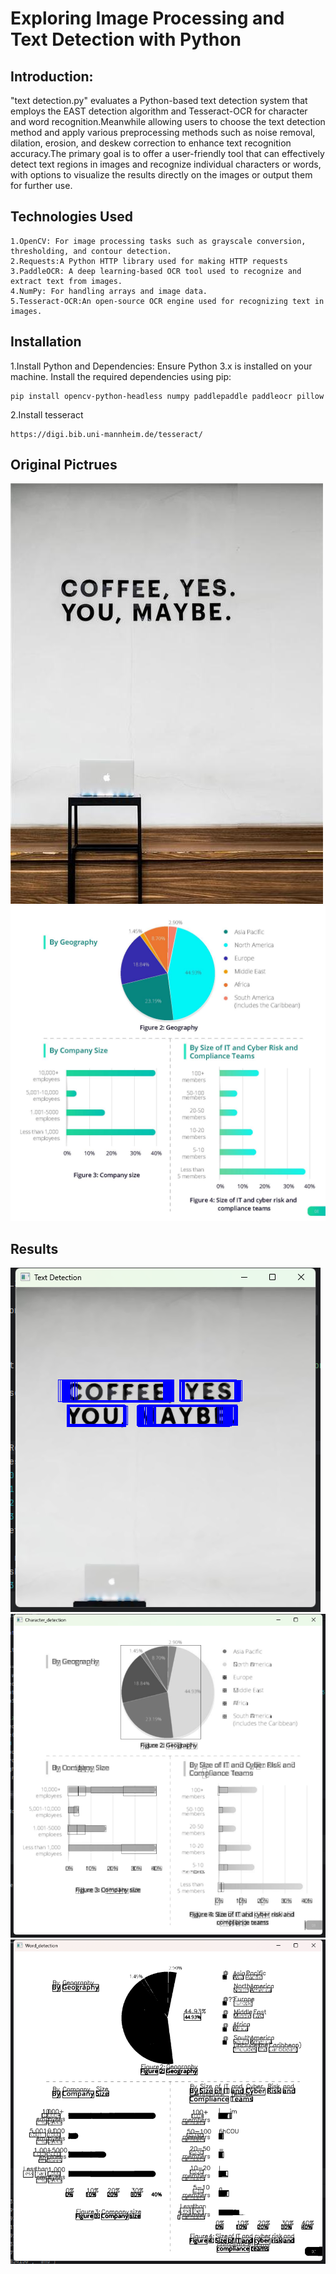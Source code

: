 # Exploring Image Processing and Text Detection with Python 
## Introduction:
"text detection.py" evaluates a Python-based text detection system that employs the EAST detection algorithm and Tesseract-OCR for character and word recognition.Meanwhile allowing users to choose the text detection method and apply various preprocessing methods such as noise removal, dilation, erosion, and deskew correction to enhance text recognition accuracy.The primary goal is to offer a user-friendly tool that can effectively detect text regions in images and recognize individual characters or words, with options to visualize the results directly on the images or output them for further use.

## Technologies Used

    1.OpenCV: For image processing tasks such as grayscale conversion, thresholding, and contour detection.
    2.Requests:A Python HTTP library used for making HTTP requests
    3.PaddleOCR: A deep learning-based OCR tool used to recognize and extract text from images.
    4.NumPy: For handling arrays and image data.
    5.Tesseract-OCR:An open-source OCR engine used for recognizing text in images.

## Installation

1.Install Python and Dependencies: Ensure Python 3.x is installed on your machine. Install the required dependencies using pip:
    
    pip install opencv-python-headless numpy paddlepaddle paddleocr pillow

2.Install tesseract

    https://digi.bib.uni-mannheim.de/tesseract/

## Original Pictrues
![english.jpg](english.jpg)
![report.jpg](report.jpg)  

## Results
![EAST-result.png](EAST-result.png)
![character-result.png](character-result.png)
![words-result.png](words-result.png)


